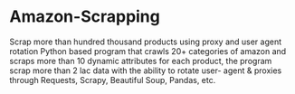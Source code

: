 # Amazon-Scrapping
Scrap more than hundred thousand products using proxy and user agent rotation
Python based program that crawls 20+ categories of amazon and scraps more than 10 dynamic
attributes for each product, the program scrap more than 2 lac data with the ability to rotate user-
agent & proxies through Requests, Scrapy, Beautiful Soup, Pandas, etc.
